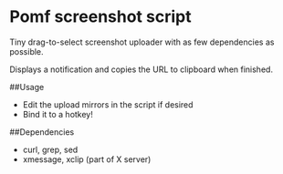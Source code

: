 # Pomf screenshot script
Tiny drag-to-select screenshot uploader with as few dependencies as possible.

Displays a notification and copies the URL to clipboard when finished.

##Usage
* Edit the upload mirrors in the script if desired
* Bind it to a hotkey!

##Dependencies
* curl, grep, sed
* xmessage, xclip (part of X server)
